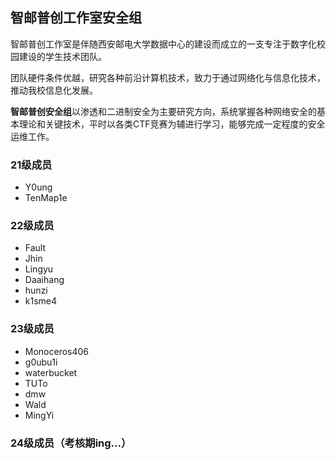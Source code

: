 ## 智邮普创工作室安全组

智邮普创工作室是伴随西安邮电大学数据中心的建设而成立的一支专注于数字化校园建设的学生技术团队。

团队硬件条件优越，研究各种前沿计算机技术，致力于通过网络化与信息化技术，推动我校信息化发展。

**智邮普创安全组**以渗透和二进制安全为主要研究方向，系统掌握各种网络安全的基本理论和关键技术，平时以各类CTF竞赛为辅进行学习，能够完成一定程度的安全运维工作。

### 21级成员

- Y0ung
- TenMap1e

### 22级成员

- Fault
- Jhin
- Lingyu
- Daaihang
- hunzi
- k1sme4

### 23级成员

- Monoceros406
- g0ubu1i
- waterbucket
- TUTo
- dmw
- Wald
- MingYi

### 24级成员（考核期ing...）
